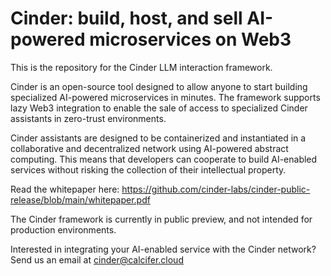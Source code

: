 # Cinder: build, host, and sell AI-powered microservices on Web3

This is the repository for the Cinder LLM interaction framework. 

Cinder is an open-source tool designed to allow anyone to start building specialized AI-powered microservices in minutes. The framework supports lazy Web3 integration to enable the sale of access to specialized Cinder assistants in zero-trust environments. 

Cinder assistants are designed to be containerized and instantiated in a collaborative and decentralized network using AI-powered abstract computing. This means that developers can cooperate to build AI-enabled services without risking the collection of their intellectual property. 

Read the whitepaper here: https://github.com/cinder-labs/cinder-public-release/blob/main/whitepaper.pdf

The Cinder framework is currently in public preview, and not intended for production environments.

Interested in integrating your AI-enabled service with the Cinder network? Send us an email at cinder@calcifer.cloud
